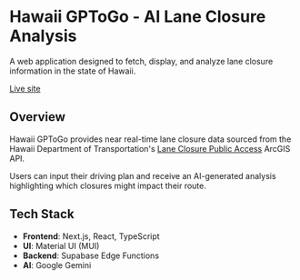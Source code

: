 # Hawaii GPToGo - AI Lane Closure Analysis

A web application designed to fetch, display, and analyze lane closure information in the state of Hawaii.

[Live site](https://bronsonavila.github.io/hawaii-gptogo/)

## Overview

Hawaii GPToGo provides near real-time lane closure data sourced from the Hawaii Department of Transportation's [Lane Closure Public Access](https://hidot.hawaii.gov/highways/roadwork/) ArcGIS API.

Users can input their driving plan and receive an AI-generated analysis highlighting which closures might impact their route.

## Tech Stack

- **Frontend**: Next.js, React, TypeScript
- **UI**: Material UI (MUI)
- **Backend**: Supabase Edge Functions
- **AI**: Google Gemini
